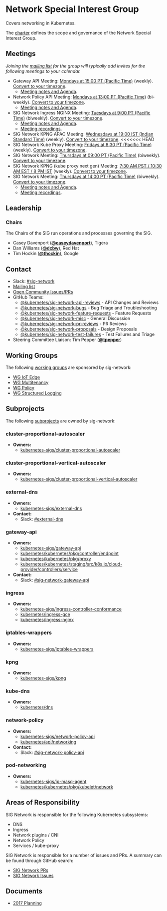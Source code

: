 <!---
This is an autogenerated file!

Please do not edit this file directly, but instead make changes to the
sigs.yaml file in the project root.

To understand how this file is generated, see https://git.k8s.io/community/generator/README.md
--->
# Network Special Interest Group

Covers networking in Kubernetes.

The [charter](charter.md) defines the scope and governance of the Network Special Interest Group.

## Meetings
*Joining the [mailing list](https://groups.google.com/forum/#!forum/kubernetes-sig-network) for the group will typically add invites for the following meetings to your calendar.*
* Gateway API Meeting: [Mondays at 15:00 PT (Pacific Time)](https://zoom.us/j/441530404) (weekly). [Convert to your timezone](http://www.thetimezoneconverter.com/?t=15:00&tz=PT%20%28Pacific%20Time%29).
  * [Meeting notes and Agenda](https://docs.google.com/document/d/1eg-YjOHaQ7UD28htdNxBR3zufebozXKyI28cl2E11tU/edit).
* Network Policy API Meeting: [Mondays at 13:00 PT (Pacific Time)](https://zoom.us/j/96264742248) (bi-weekly). [Convert to your timezone](http://www.thetimezoneconverter.com/?t=13:00&tz=PT%20%28Pacific%20Time%29).
  * [Meeting notes and Agenda](https://docs.google.com/document/d/1AtWQy2fNa4qXRag9cCp5_HsefD7bxKe3ea2RPn8jnSs).
* SIG Network Ingress NGINX Meeting: [Tuesdays at 9:00 PT (Pacific Time)](https://zoom.us/j/98377891310) (biweekly). [Convert to your timezone](http://www.thetimezoneconverter.com/?t=9:00&tz=PT%20%28Pacific%20Time%29).
  * [Meeting notes and Agenda](https://docs.google.com/document/d/1DKlpcV6DAW0DsBrzh-OLkZvJQmABCVfRIRWBWjc4zOs/edit).
  * [Meeting recordings](https://www.youtube.com/watch?v=VkbEihIb7tA&list=PL69nYSiGNLP2Rqe8T4mDnyHqDZ4VYPY1X).
* SIG Network KPNG APAC Meeting: [Wednesdays at 19:00 IST (Indian Standard Time)](https://docs.google.com/document/d/1yW3AUp5rYDLYCAtZc6e4zeLbP5HPLXdvuEFeVESOTic/edit) (weekly). [Convert to your timezone](http://www.thetimezoneconverter.com/?t=19:00&tz=IST%20%28Indian%20Standard%20Time%29).
<<<<<<< HEAD
* SIG Network Kube Proxy Meeting: [Fridays at 8:30 PT (Pacific Time)](https://docs.google.com/document/d/1yW3AUp5rYDLYCAtZc6e4zeLbP5HPLXdvuEFeVESOTic/edit) (weekly). [Convert to your timezone](http://www.thetimezoneconverter.com/?t=8:30&tz=PT%20%28Pacific%20Time%29).
* SIG Network Meeting: [Thursdays at 09:00 PT (Pacific Time)](https://zoom.us/j/361123509) (biweekly). [Convert to your timezone](http://www.thetimezoneconverter.com/?t=09:00&tz=PT%20%28Pacific%20Time%29).
* SIG Network KPNG (kube proxy next gen) Meeting: [7:30 AM PST / 10:30 AM EST / 8 PM IST](https://docs.google.com/document/d/1yW3AUp5rYDLYCAtZc6e4zeLbP5HPLXdvuEFeVESOTic/edit) (weekly). [Convert to your timezone](http://www.thetimezoneconverter.com/?t=7:30&tz=PT%20%28Pacific%20Time%29).
* SIG Network Meeting: [Thursdays at 14:00 PT (Pacific Time)](https://zoom.us/j/361123509) (biweekly). [Convert to your timezone](http://www.thetimezoneconverter.com/?t=14:00&tz=PT%20%28Pacific%20Time%29).
  * [Meeting notes and Agenda](https://docs.google.com/document/d/1_w77-zG_Xj0zYvEMfQZTQ-wPP4kXkpGD8smVtW_qqWM/edit).
  * [Meeting recordings](https://www.youtube.com/watch?v=phCA5-vWkVM&list=PL69nYSiGNLP2E8vmnqo5MwPOY25sDWIxb).

## Leadership

### Chairs
The Chairs of the SIG run operations and processes governing the SIG.

* Casey Davenport (**[@caseydavenport](https://github.com/caseydavenport)**), Tigera
* Dan Williams (**[@dcbw](https://github.com/dcbw)**), Red Hat
* Tim Hockin (**[@thockin](https://github.com/thockin)**), Google

## Contact
- Slack: [#sig-network](https://kubernetes.slack.com/messages/sig-network)
- [Mailing list](https://groups.google.com/forum/#!forum/kubernetes-sig-network)
- [Open Community Issues/PRs](https://github.com/kubernetes/community/labels/sig%2Fnetwork)
- GitHub Teams:
    - [@kubernetes/sig-network-api-reviews](https://github.com/orgs/kubernetes/teams/sig-network-api-reviews) - API Changes and Reviews
    - [@kubernetes/sig-network-bugs](https://github.com/orgs/kubernetes/teams/sig-network-bugs) - Bug Triage and Troubleshooting
    - [@kubernetes/sig-network-feature-requests](https://github.com/orgs/kubernetes/teams/sig-network-feature-requests) - Feature Requests
    - [@kubernetes/sig-network-misc](https://github.com/orgs/kubernetes/teams/sig-network-misc) - General Discussion
    - [@kubernetes/sig-network-pr-reviews](https://github.com/orgs/kubernetes/teams/sig-network-pr-reviews) - PR Reviews
    - [@kubernetes/sig-network-proposals](https://github.com/orgs/kubernetes/teams/sig-network-proposals) - Design Proposals
    - [@kubernetes/sig-network-test-failures](https://github.com/orgs/kubernetes/teams/sig-network-test-failures) - Test Failures and Triage
- Steering Committee Liaison: Tim Pepper (**[@tpepper](https://github.com/tpepper)**)

## Working Groups

The following [working groups][working-group-definition] are sponsored by sig-network:
* [WG IoT Edge](/wg-iot-edge)
* [WG Multitenancy](/wg-multitenancy)
* [WG Policy](/wg-policy)
* [WG Structured Logging](/wg-structured-logging)


## Subprojects

The following [subprojects][subproject-definition] are owned by sig-network:
### cluster-proportional-autoscaler
- **Owners:**
  - [kubernetes-sigs/cluster-proportional-autoscaler](https://github.com/kubernetes-sigs/cluster-proportional-autoscaler/blob/master/OWNERS)
### cluster-proportional-vertical-autoscaler
- **Owners:**
  - [kubernetes-sigs/cluster-proportional-vertical-autoscaler](https://github.com/kubernetes-sigs/cluster-proportional-vertical-autoscaler/blob/master/OWNERS)
### external-dns
- **Owners:**
  - [kubernetes-sigs/external-dns](https://github.com/kubernetes-sigs/external-dns/blob/master/OWNERS)
- **Contact:**
  - Slack: [#external-dns](https://kubernetes.slack.com/messages/external-dns)
### gateway-api
- **Owners:**
  - [kubernetes-sigs/gateway-api](https://github.com/kubernetes-sigs/gateway-api/blob/master/OWNERS)
  - [kubernetes/kubernetes/pkg/controller/endpoint](https://github.com/kubernetes/kubernetes/blob/master/pkg/controller/endpoint/OWNERS)
  - [kubernetes/kubernetes/pkg/proxy](https://github.com/kubernetes/kubernetes/blob/master/pkg/proxy/OWNERS)
  - [kubernetes/kubernetes/staging/src/k8s.io/cloud-provider/controllers/service](https://github.com/kubernetes/kubernetes/blob/master/staging/src/k8s.io/cloud-provider/controllers/service/OWNERS)
- **Contact:**
  - Slack: [#sig-network-gateway-api](https://kubernetes.slack.com/messages/sig-network-gateway-api)
### ingress
- **Owners:**
  - [kubernetes-sigs/ingress-controller-conformance](https://github.com/kubernetes-sigs/ingress-controller-conformance/blob/master/OWNERS)
  - [kubernetes/ingress-gce](https://github.com/kubernetes/ingress-gce/blob/master/OWNERS)
  - [kubernetes/ingress-nginx](https://github.com/kubernetes/ingress-nginx/blob/master/OWNERS)
### iptables-wrappers
- **Owners:**
  - [kubernetes-sigs/iptables-wrappers](https://github.com/kubernetes-sigs/iptables-wrappers/blob/master/OWNERS)
### kpng
- **Owners:**
  - [kubernetes-sigs/kpng](https://github.com/kubernetes-sigs/kpng/blob/master/OWNERS)
### kube-dns
- **Owners:**
  - [kubernetes/dns](https://github.com/kubernetes/dns/blob/master/OWNERS)
### network-policy
- **Owners:**
  - [kubernetes-sigs/network-policy-api](https://github.com/kubernetes-sigs/network-policy-api/blob/master/OWNERS)
  - [kubernetes/api/networking](https://github.com/kubernetes/api/blob/master/networking/OWNERS)
- **Contact:**
  - Slack: [#sig-network-policy-api](https://kubernetes.slack.com/messages/sig-network-policy-api)
### pod-networking
- **Owners:**
  - [kubernetes-sigs/ip-masq-agent](https://github.com/kubernetes-sigs/ip-masq-agent/blob/master/OWNERS)
  - [kubernetes/kubernetes/pkg/kubelet/network](https://github.com/kubernetes/kubernetes/blob/master/pkg/kubelet/network/OWNERS)

[subproject-definition]: https://github.com/kubernetes/community/blob/master/governance.md#subprojects
[working-group-definition]: https://github.com/kubernetes/community/blob/master/governance.md#working-groups
<!-- BEGIN CUSTOM CONTENT -->
## Areas of Responsibility

SIG Network is responsible for the following Kubernetes subsystems:

- DNS
- Ingress
- Network plugins / CNI
- Network Policy
- Services / kube-proxy

SIG Network is responsible for a number of issues and PRs. A summary can be found through GitHub search:

* [SIG Network PRs](https://github.com/kubernetes/kubernetes/pulls?q=is%3Apr+is%3Aopen+label%3Asig%2Fnetwork)
* [SIG Network Issues](https://github.com/kubernetes/kubernetes/issues?q=is%3Aissue+is%3Aopen+label%3Asig%2Fnetwork)

## Documents

* [2017 Planning](https://docs.google.com/document/d/1fBxC36UCBnqY_w3m3TjdnXFsIT--GS6HmKb5o0nhkTk/edit#)
<!-- END CUSTOM CONTENT -->
